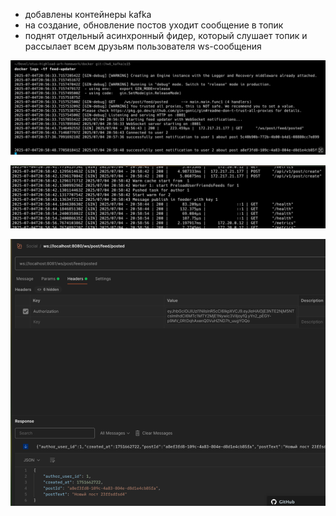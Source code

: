 - добавлены контейнеры kafka
- на создание, обновление постов уходит сообщение в топик
- поднят отдельный асинхронный фидер, который слушает топик и рассылает всем друзьям пользователя ws-сообщения


![img_1.png](img_1.png)

![img_2.png](img_2.png)

![img_3.png](img_3.png)
